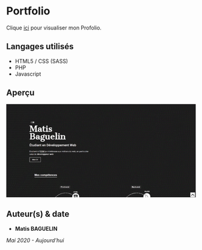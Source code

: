 # Portfolio

Clique [ici](http://matisbaguelin.fr/) pour visualiser mon Profolio.


## Langages utilisés 

* HTML5 / CSS (SASS)
* PHP
* Javascript


## Aperçu

![page accueil](images/portfolio-gif.gif)


## Auteur(s) & date

* **Matis BAGUELIN**

*Mai 2020 - Aujourd'hui*
